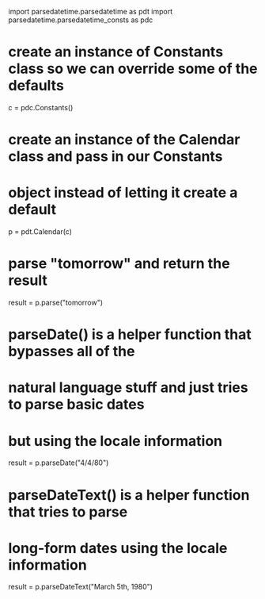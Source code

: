 import parsedatetime.parsedatetime as pdt
import parsedatetime.parsedatetime\_consts as pdc

# create an instance of Constants class so we can override some of the defaults

c = pdc.Constants()

# create an instance of the Calendar class and pass in our Constants
# object instead of letting it create a default

p = pdt.Calendar(c)

# parse "tomorrow" and return the result

result = p.parse("tomorrow")

# parseDate() is a helper function that bypasses all of the
# natural language stuff and just tries to parse basic dates
# but using the locale information

result = p.parseDate("4/4/80")

# parseDateText() is a helper function that tries to parse
# long-form dates using the locale information

result = p.parseDateText("March 5th, 1980")